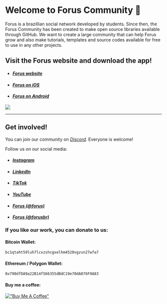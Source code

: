 # Welcome to Forus Community 👋

Forus is a brazillian social network developed by students. Since then, the Forus Community has been created to make open source libraries available through GitHub. We want to create a large community that can help Forus grow and also make tutorials, templates and source codes available for free to use in any other projects.

## Visit the Forus website and download the app!

- #### ***[Forus website](https://forus.app/)***
- #### ***[Forus on iOS](https://apps.apple.com/us/app/*forus-explore-the-world/id1613210612)***
- #### ***[Forus on Android](https://play.google.com/store/apps/details?id=app.forus)***

<a href="https://forus.app" target="_blank"><img src="https://forus.app/images/website-preview-en.jpg" target="_blank"></a>

---

## Get involved!

You can join our community on *[Discord](https://discord.gg/bY7wrX3TSK)*. Everyone is welcome!

Follow us on our social media:
- #### ***[Instagram](http://instagram.com/forus.app)***
- #### ***[LinkedIn](https://www.linkedin.com/company/forusapp/)***
- #### ***[TikTok](http://tiktok.com/@forus.app)***
- #### ***[YouTube](http://youtube.com/@forusapp)***
- #### ***[Forus (@forus)](https://forus.app/forus)***
- #### ***[Forus (@forusbr)](https://forus.app/forusbr)***

### If you like our work, you can donate to us:
#### Bitcoin Wallet:
`bc1qtaht59luh7lcxzshcgxelhm4520vgzvn27wfa7`

#### Ethereum / Polygon Wallet:
`0x790dfDA9a22B14f566355dBdC19e70dA876F9A83`

#### Buy me a coffee:

[!["Buy Me A Coffee"](https://www.buymeacoffee.com/assets/img/custom_images/orange_img.png)](https://buymeacoffee.com/forus) 
